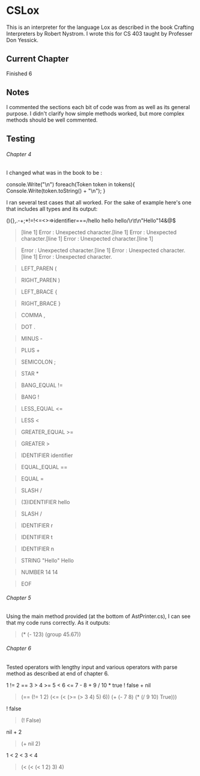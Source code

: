 # CSLox 

This is an interpreter for the language Lox as described in the book Crafting Interpreters by Robert Nystrom. I wrote this for CS 403 taught by Professer Don Yessick. 

## Current Chapter
Finished 6

## Notes

I commented the sections each bit of code was from as well as its general purpose. I didn't clarify how simple methods worked, but more complex methods should be well commented. 

## Testing

###### Chapter 4

I changed what was in the book to be :

console.Write("\n")
foreach(Token token in tokens){
    Console.Write(token.toString() + "\n");
}

I ran several test cases that all worked. For the sake of example here's one that includes all types and its output:

(){},.-+;*!=!<=<>=>identifier===/hello hello hello/\r\t\n"Hello"14&@$

>[line 1] Error : Unexpected character.[line 1] Error : Unexpected character.[line 1] Error : Unexpected character.[line 1] 

>Error : Unexpected character.[line 1] Error : Unexpected character.[line 1] Error : Unexpected character.

>LEFT_PAREN ( 

>RIGHT_PAREN ) 

>LEFT_BRACE { 

>RIGHT_BRACE } 

>COMMA , 

>DOT . 

>MINUS - 

>PLUS + 

>SEMICOLON ; 

>STAR * 

>BANG_EQUAL != 

>BANG ! 

>LESS_EQUAL <= 

>LESS < 

>GREATER_EQUAL >= 

>GREATER > 

>IDENTIFIER identifier 

>EQUAL_EQUAL == 

>EQUAL = 

>SLASH / 

>(3)IDENTIFIER hello 

>SLASH / 

>IDENTIFIER r 

>IDENTIFIER t 

>IDENTIFIER n 

>STRING "Hello" Hello

>NUMBER 14 14

>EOF  

###### Chapter 5

Using the main method provided (at the bottom of AstPrinter.cs), I can see that my code runs correctly. As it outputs:

>(* (- 123) (group 45.67))

###### Chapter 6

Tested operators with lengthy input and various operators with parse method as described at end of chapter 6.

1 != 2 == 3 > 4 >= 5 < 6 <= 7 - 8 + 9 / 10 * true ! false + nil

> (== (!= 1 2) (<= (< (>= (> 3 4) 5) 6)) (+ (- 7 8) (* (/ 9 10) True)))

! false

> (! False)

nil + 2

> (+ nil 2)

1 < 2 < 3 < 4

> (< (< (< 1 2) 3) 4)